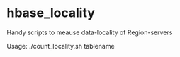 hbase_locality
==============

Handy scripts to meause data-locality of Region-servers

Usage: ./count_locality.sh tablename
